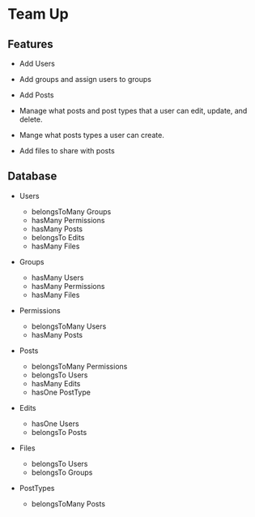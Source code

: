 # Team Up 
## Features

* Add Users

* Add groups and assign users to groups

* Add Posts

* Manage what posts and post types that a user can edit, update, and delete.

* Mange what posts types a user can create.

* Add files to share with posts

## Database

* Users
    * belongsToMany Groups
    * hasMany Permissions
    * hasMany Posts
    * belongsTo Edits
    * hasMany Files

* Groups
    * hasMany Users
    * hasMany Permissions
    * hasMany Files

* Permissions
    * belongsToMany Users
    * hasMany Posts

* Posts
    * belongsToMany Permissions
    * belongsTo Users
    * hasMany Edits
    * hasOne PostType

* Edits
    * hasOne Users
    * belongsTo Posts

* Files
    * belongsTo Users
    * belongsTo Groups

* PostTypes
    * belongsToMany Posts
